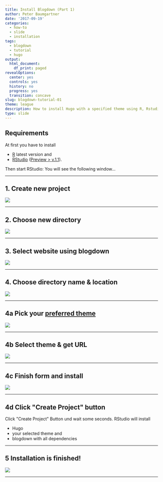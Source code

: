 ```yaml
---
title: Install Blogdown (Part 1)
author: Peter Baumgartner
date: '2017-09-19'
categories:
  - how-to
  - slide
  - installation
tags:
  - blogdown
  - tutorial
  - hugo
output:
  html_document:
    df_print: paged
revealOptions:
  center: yes
  controls: yes
  history: no
  progress: yes
  transition: concave
slug: blogdown-tutorial-01
theme: league
description: How to install Hugo with a specified theme using R, Rstudio and blogdown
type: slide
---
```





## Requirements

At first you have to install 

- [R](https://cran.r-project.org/) latest version and 
- [RStudio](https://www.rstudio.com/products/RStudio/) ([Preview > v.1.1](https://www.rstudio.com/products/rstudio/download/preview/)). 

Then start RStudio: You will see the following window...

---

## 1. Create new project

<img src="/img/blogdown-tutorial/create-new-project.png">
<!-- .element height="70%" width="70%" -->


---

## 2. Choose new directory

<img src="/img/blogdown-tutorial/create-new-directory.png">
<!-- .element height="70%" width="70%" -->

---

## 3. Select website using blogdown

<img src="/img/blogdown-tutorial/create-website-using-blogdown.png">
<!-- .element height="70%" width="70%" -->

---

## 4. Choose directory name & location

<img src="/img/blogdown-tutorial/create-website-using-hugo-and-blogdown.png">
<!-- .element height="70%" width="70%" -->

___


## 4a Pick your [preferred theme](https://themes.gohugo.io/)

<img src="/img/blogdown-tutorial/hugo-themes.png">
<!-- .element height="70%" width="70%" -->

___

## 4b Select theme & get URL

<img src="/img/blogdown-tutorial/academic-theme.png">
<!-- .element height="70%" width="70%" -->

___

## 4c Finish form and install

<img src="/img/blogdown-tutorial/create-website-using-hugo-and-blogdown.png">
<!-- .element height="70%" width="70%" -->

___

## 4d Click "Create Project" button

Click "Create Project" Button und wait some seconds. RStudio will install

- Hugo
- your selected theme and
- blogdown with all dependencies

---

## 5 Installation is finished!

<img src="/img/blogdown-tutorial/four-pane-view-after-installation.png">
<!-- .element height="70%" width="70%" -->

---
